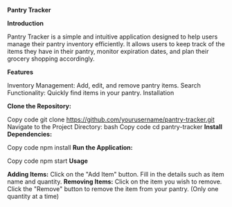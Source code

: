 **Pantry Tracker**

**Introduction**

Pantry Tracker is a simple and intuitive application designed to help users manage their pantry inventory efficiently. It allows users to keep track of the items they have in their pantry, monitor expiration dates, and plan their grocery shopping accordingly.

**Features**

Inventory Management: Add, edit, and remove pantry items.
Search Functionality: Quickly find items in your pantry.
Installation

**Clone the Repository:**

Copy code
git clone https://github.com/yourusername/pantry-tracker.git
Navigate to the Project Directory:
bash
Copy code
cd pantry-tracker
**Install Dependencies:**

Copy code
npm install
**Run the Application:**

Copy code
npm start
**Usage**

**Adding Items:**
Click on the "Add Item" button.
Fill in the details such as item name and quantity.
**Removing Items:**
Click on the item you wish to remove.
Click the "Remove" button to remove the item from your pantry. (Only one quantity at a time)
